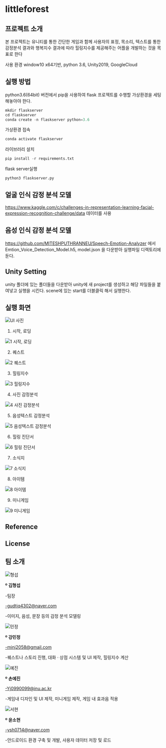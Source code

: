 # littleforest

## 프로젝트 소개
본 프로젝트는 유니티를 통한 간단한 게임과 함께 사용자의 표정, 목소리, 텍스트를 통한 감정분석 결과와 행복지수 결과에 따라 힐링지수를 제공해주는 어플을 개발하는 것을 목표로 한다

사용 환경
window10 x64기반, python 3.6, Unity2019, GoogleCloud

## 실행 방법
python3.6(64bit) 버전에서 pip을 사용하여 flask 프로젝트를 수행할 가상환경을 세팅해놓아야 한다.
```python
mkdir flaskserver
cd flaskserver
conda create -n flaskserver python=3.6
```
가상환경 접속
```python
conda activate flaskserver
```
라이브러리 설치
```python
pip install -r requirements.txt
```
flask server실행
```python
python3 flaskserver.py
```

## 얼굴 인식 감정 분석 모델
https://www.kaggle.com/c/challenges-in-representation-learning-facial-expression-recognition-challenge/data
데이터를 사용
## 음성 인식 감정 분석 모델
https://github.com/MITESHPUTHRANNEU/Speech-Emotion-Analyzer 에서 Emtion_Voice_Detection_Model.h5, model.json 을 다운받아 실행파일 디렉토리에 둔다.
## Unity Setting
unity 폴더에 있는 폴더들을 다운받아 unity에 새 project를 생성하고 해당 파일들을 붙여넣고 실행을 시킨다.
scene에 있는 start를 더블클릭 해서 실행한다.

## 실행 화면

![UI 사진](https://user-images.githubusercontent.com/56148289/88454743-9227cc80-ceac-11ea-95b4-9f5d539336ee.png)


1. 시작, 로딩

![1  시작, 로딩](https://user-images.githubusercontent.com/56148289/88453395-6bb06400-cea1-11ea-83bc-b296fddfa65e.png)

2. 퀘스트

![2  퀘스트](https://user-images.githubusercontent.com/56148289/88453406-87b40580-cea1-11ea-837d-77177d9b8a8f.png)

3. 힐링지수

![3  힐링지수](https://user-images.githubusercontent.com/56148289/88454663-1fb6ec80-ceac-11ea-8e4d-0d422d78777c.png)

4. 사진 감정분석

![4  사진 감정분석](https://user-images.githubusercontent.com/56148289/88454687-3bba8e00-ceac-11ea-9616-306d369253b5.png)

5. 음성텍스트 감정분석

![5  음성텍스트 감정분석](https://user-images.githubusercontent.com/56148289/88454707-4f65f480-ceac-11ea-9fa5-c67990272c09.png)

6. 힐링 진단서

![6  힐링 진단서](https://user-images.githubusercontent.com/56148289/88454716-5c82e380-ceac-11ea-85d1-7a2d24c2cae0.png)

7. 소식지

![7  소식지](https://user-images.githubusercontent.com/56148289/88454726-69073c00-ceac-11ea-8f62-812352316808.png)

8. 아이템

![8  아이템](https://user-images.githubusercontent.com/56148289/88454730-715f7700-ceac-11ea-900e-835ae8ef7766.png)

9. 미니게임

![9  미니게임](https://user-images.githubusercontent.com/56148289/88454736-7e7c6600-ceac-11ea-9d91-81a8f8d4aae9.png)

## Reference
## License
## 팀 소개
![형섭](https://user-images.githubusercontent.com/56148289/88451072-e459f500-ce8e-11ea-87cb-e58f4f0abadb.png)

**º 김형섭**


-팀장

-gudtjq4302@naver.com

-이미지, 음성, 문장 등의 감정 분석 모델링

![민정](https://user-images.githubusercontent.com/56148289/88451090-08b5d180-ce8f-11ea-85b2-87f5a24a8830.png)

**º 강민정**



-minj2058@gmail.com

-퀘스트나 스토리 진행, 대화 · 상점 시스템 및 UI 제작, 힐링지수 계산


![예진](https://user-images.githubusercontent.com/56148289/88451087-005d9680-ce8f-11ea-88e9-3448c67bcbae.png)

**º 손예진**



-Yj0990099@inu.ac.kr

-게임내 디자인 및 UI 제작, 미니게임 제작, 게임 내 효과음 적용

![서현](https://user-images.githubusercontent.com/56148289/88451093-0ce1ef00-ce8f-11ea-9503-13914d3a7a25.png)

**º 윤소현**



-ysh0714@naver.com

-안드로이드 환경 구축 및 개발, 사용자 데이터 저장 및 로드
